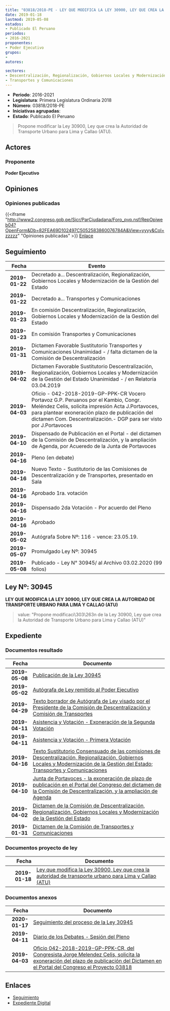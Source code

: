 ```yaml
---
title: "03818/2018-PE - LEY QUE MODIFICA LA LEY 30900, LEY QUE CREA LA AUTORIDAD DE TRANSPORTE URBANO PARA LIMA Y CALLAO (ATU)"
date: 2019-01-18
lastmod: 2019-05-08
estados:
- Publicado El Peruano
periodos:
- 2016-2021
proponentes:
- Poder Ejecutivo
grupos:
- 
autores:

sectores:
- Descentralización, Regionalización, Gobiernos Locales y Modernización de la Gestión del Estado
- Transportes y Comunicaciones
---
```

- **Periodo**: 2016-2021
- **Legislatura**: Primera Legislatura Ordinaria 2018
- **Número**: 03818/2018-PE
- **Iniciativas agrupadas**: 
- **Estado**: Publicado El Peruano

> Propone modificar la Ley 30900, Ley que crea la Autoridad de Transporte Urbano para Lima y Callao (ATU).


## Actores

### Proponente

**Poder Ejecutivo**

## Opiniones

### Opiniones publicadas

{{<iframe "http://www2.congreso.gob.pe/Sicr/ParCiudadana/Foro_pvp.nsf/RepOpiweb04?OpenForm&Db=82FEA69D102497C5052583860076784A&View=yyyy&Col=zzzzz" "Opiniones publicadas" >}}
[Enlace](http://www2.congreso.gob.pe/Sicr/ParCiudadana/Foro_pvp.nsf/RepOpiweb04?OpenForm&Db=82FEA69D102497C5052583860076784A&View=yyyy&Col=zzzzz)


## Seguimiento

| Fecha | Evento |
|------:|--------|
| **2019-01-22** | Decretado a... Descentralización, Regionalización, Gobiernos Locales y Modernización de la Gestión del Estado |
| **2019-01-22** | Decretado a... Transportes y Comunicaciones |
| **2019-01-23** | En comisión Descentralización, Regionalización, Gobiernos Locales y Modernización de la Gestión del Estado |
| **2019-01-23** | En comisión Transportes y Comunicaciones |
| **2019-01-31** | Dictamen Favorable Sustitutorio Transportes y Comunicaciones Unanimidad - / falta dictamen de la Comisión de Descentralización |
| **2019-04-02** | Dictamen Favorable Sustitutorio Descentralización, Regionalización, Gobiernos Locales y Modernización de la Gestión del Estado Unanimidad - / en Relatoría 03.04.2019 |
| **2019-04-03** | Oficio - 042-2018-2019-GP-PPK-CR Vocero Portavoz G.P. Peruanos por el Kambio, Congr. Meléndez Celis, solicita impresión Acta J.Portavoces, para plantear exoneración plazo de publicación del dictamen Com. Descentralización.- DGP para ser visto por J.Portavoces |
| **2019-04-10** | Dispensado de Publicación en el Portal - del dictamen de la Comisión de Descentralización, y la ampliación de Agenda, por Acueredo de la Junta de Portavoces |
| **2019-04-16** | Pleno (en debate) |
| **2019-04-16** | Nuevo Texto - Sustitutorio de las Comisiones de Descentralización y de Transportes, presentado en Sala |
| **2019-04-16** | Aprobado 1ra. votación |
| **2019-04-16** | Dispensado 2da Votación - Por acuerdo del Pleno |
| **2019-04-16** | Aprobado |
| **2019-05-02** | Autógrafa Sobre Nº: 116 - vence: 23.05.19. |
| **2019-05-07** | Promulgado Ley Nº: 30945 |
| **2019-05-08** | Publicado - Ley N° 30945/ al Archivo 03.02.2020 (99 folios) |

## Ley Nº: 30945

**LEY QUE MODIFICA LA LEY 30900, LEY QUE CREA LA AUTORIDAD DE TRANSPORTE URBANO PARA LIMA Y CALLAO (ATU)**

> value: "Propone modificaci\303\263n de la Ley 30900, Ley que crea la Autoridad de Transporte Urbano para Lima y Callao (ATU)"


## Expediente

### Documentos resultado

| Fecha | Documento |
|------:|-----------|
| **2019-05-08** | [Publicación de la Ley 30945](http://www.leyes.congreso.gob.pe/Documentos/2016_2021/ADLP/Normas_Legales/30945-LEY.pdf) |
| **2019-05-02** | [Autógrafa de Ley remitido al Poder Ejecutivo](http://www.leyes.congreso.gob.pe/Documentos/2016_2021/ADLP/Texto_Aprobado/AU0381820190502.pdf) |
| **2019-04-29** | [Texto borrador de Autógrafa de Ley visado por el Presidente de la Comisión de Descentralización y Comisión de Transportes](http://www.leyes.congreso.gob.pe/Documentos/2016_2021/Texto_Borrador_de_Autografa/BAU0381820190429.pdf) |
| **2019-04-11** | [Asistencia y Votación - Exoneración de la Segunda Votación](http://www.leyes.congreso.gob.pe/Documentos/2016_2021/Asistencia_y_Votacion/Proyectos_de_Ley/Exoneracion_de_Segunda_Votacion/ESV0381820190416.pdf) |
| **2019-04-11** | [Asistencia y Votación - Primera Votación](http://www.leyes.congreso.gob.pe/Documentos/2016_2021/Asistencia_y_Votacion/Proyectos_de_Ley/AV0381820190411.pdf) |
| **2019-04-16** | [Texto Sustitutorio Consensuado de las comisiones de Descentralización, Regionalización, Gobiernos Locales y Modernización de la Gestión del Estado; Transportes y Comunicaciones](http://www.leyes.congreso.gob.pe/Documentos/2016_2021/Texto_Sustitutorio/Consensuado/TSC0381820190416..pdf) |
| **2019-04-10** | [Junta de Portavoces - la exoneración de plazo de publicación en el Portal del Congreso del dictamen de la Comisión de Descentralización, y la ampliación de Agenda](http://www.leyes.congreso.gob.pe/Documentos/2016_2021/Acuerdos/Junta_Portavoces/AJP0381820190410.pdf) |
| **2019-04-02** | [Dictamen de la Comisión de Descentralización, Regionalización. Gobiernos Locales y Modernización de la Gestión del Estado](http://www.leyes.congreso.gob.pe/Documentos/2016_2021/Dictamenes/Proyectos_de_Ley/03818DC08MAY20190402..pdf) |
| **2019-01-31** | [Dictamen de la Comisión de Transportes y Comunicaciones](http://www.leyes.congreso.gob.pe/Documentos/2016_2021/Dictamenes/Proyectos_de_Ley/03818DC23MAY20190131.pdf) |

### Documentos proyecto de ley

| Fecha | Documento |
|------:|-----------|
| **2019-01-18** | [Ley que modifica la Ley 30900, Ley que crea la autoridad de transporte urbano para Lima y Callao (ATU)](http://www.leyes.congreso.gob.pe/Documentos/2016_2021/Proyectos_de_Ley_y_de_Resoluciones_Legislativas/PL0381820190118.pdf) |

### Documentos anexos

| Fecha | Documento |
|------:|-----------|
| **2020-01-17** | [Seguimiento del proceso de la Ley 30945](http://www.leyes.congreso.gob.pe/Documentos/2016_2021/Seguimiento_de_Proyectos_de_Ley/03831PL20191009.pdf) |
| **2019-04-11** | [Diario de los Debates - Sesión del Pleno](http://www2.congreso.gob.pe/Sicr/DiarioDebates/Publicad.nsf/SesionesPleno/05256D6E0073DFE9052583DA0053FBDE/$FILE/SLO-2018-5A.pdf) |
| **2019-04-03** | [Oficio 042-2018-2019-GP-PPK-CR, del Congresista Jorge Melendez Celis, solicita la exoneración del plazo de publicación del Dictamen en el Portal del Congreso el Proyecto 03818](http://www.leyes.congreso.gob.pe/Documentos/2016_2021/Oficios/Grupos_Parlamentarios/OFICIO-042-2018-2019-GP-PPK-CR,.pdf) |

## Enlaces

- [Seguimiento](http://www2.congreso.gob.pe/Sicr/TraDocEstProc/CLProLey2016.nsf/f7fff46988ca05b1052578e100829cc7/3927f647b2b05a7d052583860074a8e7?OpenDocument)
- [Expediente Digital](http://www2.congreso.gob.pe/Sicr/TraDocEstProc/Expvirt_2011.nsf/visbusqptramdoc1621/03818?opendocument)

